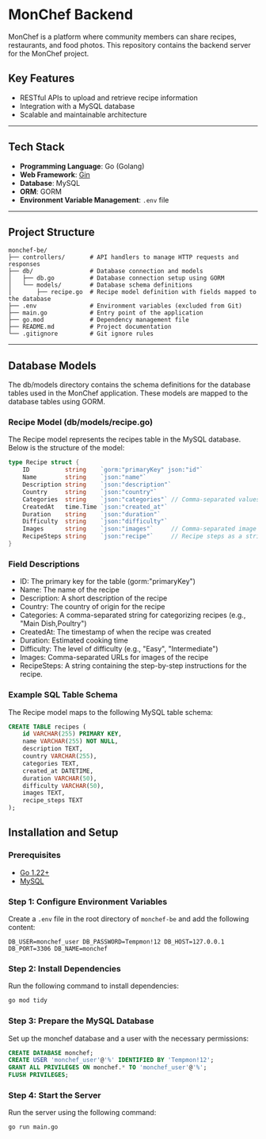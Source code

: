# MonChef Backend

MonChef is a platform where community members can share recipes, restaurants, and food photos. This repository contains the backend server for the MonChef project.

## Key Features
- RESTful APIs to upload and retrieve recipe information
- Integration with a MySQL database
- Scalable and maintainable architecture

---

## Tech Stack
- **Programming Language**: Go (Golang)
- **Web Framework**: [Gin](https://github.com/gin-gonic/gin)
- **Database**: MySQL
- **ORM**: GORM
- **Environment Variable Management**: `.env` file

---

## Project Structure
```plaintext
monchef-be/
├── controllers/       # API handlers to manage HTTP requests and responses
├── db/                # Database connection and models
│   ├── db.go          # Database connection setup using GORM
│   └── models/        # Database schema definitions
│       ├── recipe.go  # Recipe model definition with fields mapped to the database
├── .env               # Environment variables (excluded from Git)
├── main.go            # Entry point of the application
├── go.mod             # Dependency management file
├── README.md          # Project documentation
└── .gitignore         # Git ignore rules
```
---

## Database Models
The db/models directory contains the schema definitions for the database tables used in the MonChef application. These models are mapped to the database tables using GORM.

### Recipe Model (db/models/recipe.go)
The Recipe model represents the recipes table in the MySQL database. Below is the structure of the model:
```go
type Recipe struct {
    ID          string    `gorm:"primaryKey" json:"id"`
    Name        string    `json:"name"`
    Description string    `json:"description"`
    Country     string    `json:"country"`
    Categories  string    `json:"categories"` // Comma-separated values
    CreatedAt   time.Time `json:"created_at"`
    Duration    string    `json:"duration"`
    Difficulty  string    `json:"difficulty"`
    Images      string    `json:"images"`     // Comma-separated image URLs
    RecipeSteps string    `json:"recipe"`     // Recipe steps as a string
}
```

### Field Descriptions
- ID: The primary key for the table (gorm:"primaryKey")
- Name: The name of the recipe
- Description: A short description of the recipe
- Country: The country of origin for the recipe
- Categories: A comma-separated string for categorizing recipes (e.g., "Main Dish,Poultry")
- CreatedAt: The timestamp of when the recipe was created
- Duration: Estimated cooking time
- Difficulty: The level of difficulty (e.g., "Easy", "Intermediate")
- Images: Comma-separated URLs for images of the recipe
- RecipeSteps: A string containing the step-by-step instructions for the recipe.

### Example SQL Table Schema
The Recipe model maps to the following MySQL table schema:
```sql
CREATE TABLE recipes (
    id VARCHAR(255) PRIMARY KEY,
    name VARCHAR(255) NOT NULL,
    description TEXT,
    country VARCHAR(255),
    categories TEXT,
    created_at DATETIME,
    duration VARCHAR(50),
    difficulty VARCHAR(50),
    images TEXT,
    recipe_steps TEXT
);
```


## Installation and Setup

### Prerequisites
- [Go 1.22+](https://golang.org/dl/)
- [MySQL](https://www.mysql.com/)

### Step 1: Configure Environment Variables
Create a `.env` file in the root directory of `monchef-be` and add the following content:
```
DB_USER=monchef_user DB_PASSWORD=Tempmon!12 DB_HOST=127.0.0.1 DB_PORT=3306 DB_NAME=monchef
```


### Step 2: Install Dependencies
Run the following command to install dependencies:
```bash
go mod tidy
```

### Step 3: Prepare the MySQL Database
Set up the monchef database and a user with the necessary permissions:
```sql
CREATE DATABASE monchef;
CREATE USER 'monchef_user'@'%' IDENTIFIED BY 'Tempmon!12';
GRANT ALL PRIVILEGES ON monchef.* TO 'monchef_user'@'%';
FLUSH PRIVILEGES;
```

### Step 4: Start the Server
Run the server using the following command:
```bash
go run main.go
```